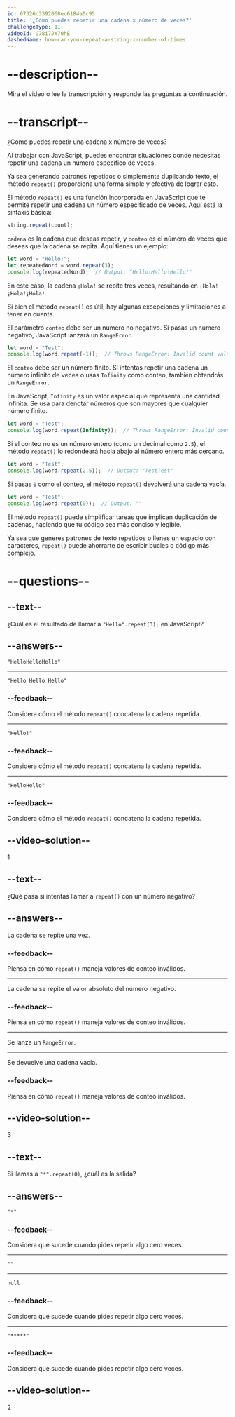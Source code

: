 ```yaml
---
id: 67326c3392068ec6184a0c95
title: '¿Cómo puedes repetir una cadena x número de veces?'
challengeType: 11
videoId: G78i7JW70hE
dashedName: how-can-you-repeat-a-string-x-number-of-times
---
```


# --description--

Mira el video o lee la transcripción y responde las preguntas a continuación.

# --transcript--

¿Cómo puedes repetir una cadena x número de veces?

Al trabajar con JavaScript, puedes encontrar situaciones donde necesitas repetir una cadena un número específico de veces.

Ya sea generando patrones repetidos o simplemente duplicando texto, el método `repeat()` proporciona una forma simple y efectiva de lograr esto.

El método `repeat()` es una función incorporada en JavaScript que te permite repetir una cadena un número especificado de veces. Aquí está la sintaxis básica:

```js
string.repeat(count);
```

`cadena` es la cadena que deseas repetir, y `conteo` es el número de veces que deseas que la cadena se repita. Aquí tienes un ejemplo:

```js
let word = "Hello!";
let repeatedWord = word.repeat(3);
console.log(repeatedWord);  // Output: "Hello!Hello!Hello!"
```

En este caso, la cadena `¡Hola!` se repite tres veces, resultando en `¡Hola!¡Hola!¡Hola!`.

Si bien el método `repeat()` es útil, hay algunas excepciones y limitaciones a tener en cuenta.

El parámetro `conteo` debe ser un número no negativo. Si pasas un número negativo, JavaScript lanzará un `RangeError`.

```js
let word = "Test";
console.log(word.repeat(-1));  // Throws RangeError: Invalid count value
```

El `conteo` debe ser un número finito. Si intentas repetir una cadena un número infinito de veces o usas `Infinity` como conteo, también obtendrás un `RangeError`.

En JavaScript, `Infinity` es un valor especial que representa una cantidad infinita. Se usa para denotar números que son mayores que cualquier número finito.

```js
let word = "Test";
console.log(word.repeat(Infinity));  // Throws RangeError: Invalid count value
```

Si el conteo no es un número entero (como un decimal como `2.5`), el método `repeat()` lo redondeará hacia abajo al número entero más cercano.

```js
let word = "Test";
console.log(word.repeat(2.5));  // Output: "TestTest"
```

Si pasas `0` como el conteo, el método `repeat()` devolverá una cadena vacía.

```js
let word = "Test";
console.log(word.repeat(0));  // Output: ""
```

El método `repeat()` puede simplificar tareas que implican duplicación de cadenas, haciendo que tu código sea más conciso y legible.

Ya sea que generes patrones de texto repetidos o llenes un espacio con caracteres, `repeat()` puede ahorrarte de escribir bucles o código más complejo.

# --questions--

## --text--

¿Cuál es el resultado de llamar a `"Hello".repeat(3);` en JavaScript?

## --answers--

`"HelloHelloHello"`

---

`"Hello Hello Hello"`

### --feedback--

Considera cómo el método `repeat()` concatena la cadena repetida.

---

`"Hello!"`

### --feedback--

Considera cómo el método `repeat()` concatena la cadena repetida.

---

`"HelloHello"`

### --feedback--

Considera cómo el método `repeat()` concatena la cadena repetida.

## --video-solution--

1

## --text--

¿Qué pasa si intentas llamar a `repeat()` con un número negativo?

## --answers--

La cadena se repite una vez.

### --feedback--

Piensa en cómo `repeat()` maneja valores de conteo inválidos.

---

La cadena se repite el valor absoluto del número negativo.

### --feedback--

Piensa en cómo `repeat()` maneja valores de conteo inválidos.

---

Se lanza un `RangeError`.

---

Se devuelve una cadena vacía.

### --feedback--

Piensa en cómo `repeat()` maneja valores de conteo inválidos.

## --video-solution--

3

## --text--

Si llamas a `"*".repeat(0)`, ¿cuál es la salida?

## --answers--

`"*"`

### --feedback--

Considera qué sucede cuando pides repetir algo cero veces.

---

`""`

---

`null`

### --feedback--

Considera qué sucede cuando pides repetir algo cero veces.

---

`"*****"`

### --feedback--

Considera qué sucede cuando pides repetir algo cero veces.

## --video-solution--

2
